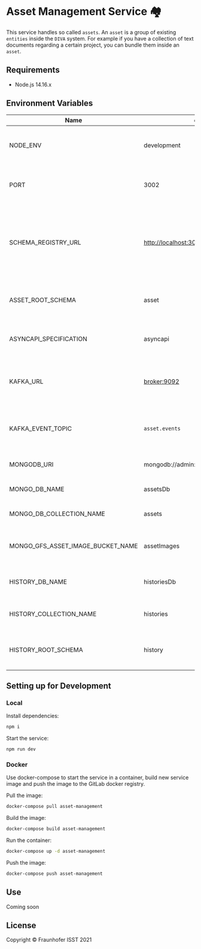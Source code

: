 # Asset Management Service 🏘️

This service handles so called `assets`. An `asset` is a group of existing `entities` inside the `DIVA` system. For example if you have a collection of text documents regarding a certain project, you can bundle them inside an `asset`.

## Requirements

+ Node.js 14.16.x

## Environment Variables

|Name|default|description|
|---|---|---|
|NODE_ENV|development|sets the mode in which the service runs|
|PORT|3002|sets the port allocated by the service|
|SCHEMA_REGISTRY_URL|<http://localhost:3010/>|URL of the schema registry where the `asset` JSON schema and `asyncapi` schema is located|
|ASSET_ROOT_SCHEMA|asset|name of the `asset` root schema to be loaded|
|ASYNCAPI_SPECIFICATION|asyncapi|name of the `asyncapi` schema to be loaded|
|KAFKA_URL|<broker:9092>|where the Kafka broker is located to read events from|
|KAFKA_EVENT_TOPIC|`asset.events`|topic to which asset events should be published|
|MONGODB_URI|mongodb://admin:admin@localhost:27017|MongoDB connection URI|
|MONGO_DB_NAME|assetsDb|MongoDB database name|
|MONGO_DB_COLLECTION_NAME|assets|MongoDB collection name|
|MONGO_GFS_ASSET_IMAGE_BUCKET_NAME|assetImages|MongoDB bucket name for asset images|
|HISTORY_DB_NAME|historiesDb|MongoDB database name for histories|
|HISTORY_COLLECTION_NAME|histories|MongoDB collection name for histories|
|HISTORY_ROOT_SCHEMA|history|name of the `history` root schema to be loaded|


## Setting up for Development

### Local

Install dependencies:

```sh
npm i
```

Start the service:

```sh
npm run dev
```

### Docker

Use docker-compose to start the service in a container, build new service image and push the image to the GitLab docker registry.

Pull the image:

```sh
docker-compose pull asset-management
```

Build the image:

```sh
docker-compose build asset-management
```

Run the container:

```sh
docker-compose up -d asset-management
```

Push the image:

```sh
docker-compose push asset-management
```

## Use

Coming soon

## License

Copyright © Fraunhofer ISST 2021
